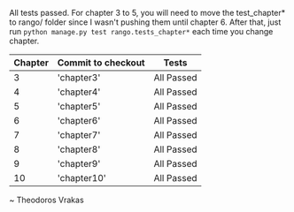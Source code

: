 All tests passed. For chapter 3 to 5, you will need to move the test_chapter* to rango/ folder since I wasn't pushing them until chapter 6. After that, just run ```python manage.py test rango.tests_chapter*``` each time you change chapter.

| Chapter | Commit to checkout | Tests |
| -------- | -------- | -------- |
| 3    | 'chapter3'     | All Passed     |
| 4    | 'chapter4'     | All Passed     |
| 5    | 'chapter5'     | All Passed     |
| 6    | 'chapter6'     | All Passed     |
| 7    | 'chapter7'     | All Passed     |
| 8    | 'chapter8'     | All Passed     |
| 9    | 'chapter9'     | All Passed     |
| 10   | 'chapter10'    | All Passed     |

~
Theodoros Vrakas
